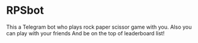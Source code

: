 # RPSbot
This a Telegram bot who plays rock paper scissor game with you.
Also you can play with your friends
And be on the top of leaderboard list!
